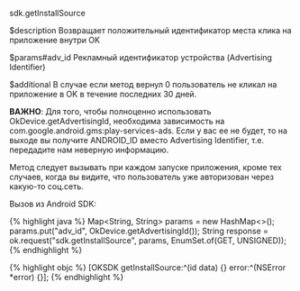 sdk.getInstallSource

$description
Возвращает положительный идентификатор места клика на приложение внутри OK

$params#adv_id
Рекламный идентификатор устройства (Advertising Identifier)

$additional
В случае если метод вернул 0 пользователь не кликал на приложение в OK в течение последних 30 дней.

**ВАЖНО**: Для того, чтобы полноценно использовать OkDevice.getAdvertisingId, необходима зависимость на com.google.android.gms:play-services-ads. Если у вас ее не будет, то на выходе вы получите ANDROID_ID вместо Advertising Identifier, т.е. передадите нам неверную информацию.

Метод следует вызывать при каждом запуске приложения, кроме тех случаев, когда вы видите, что пользователь уже авторизован через какую-то соц.сеть.

Вызов из Android SDK:

{% highlight java %}
Map<String, String> params = new HashMap<>();
params.put("adv_id", OkDevice.getAdvertisingId());
String response = ok.request("sdk.getInstallSource", params, EnumSet.of(GET, UNSIGNED));
{% endhighlight %}

{% highlight objc %}
[OKSDK getInstallSource:^(id data) {} error:^(NSError *error) {}];
{% endhighlight %}